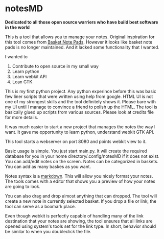 notesMD
=======

**Dedicated to all those open source warriers who have build best software in the world**

This is a tool that allows you to manage your notes. Original inspiration for this tool comes from [Basket Note Pads][1]. However it looks like basket note pads is no longer maintained. And it lacked some functionality that I wanted.

I wanted to 

 1. Contribute to open source in my small way
 2. Learn python
 3. Learn webkit API
 4. Lean GTK

This is my first python project. Any python experince before this was basic few liner scripts that were written using help from google. HTML UI is not one of my strongest skills and the tool definitely shows it. Please bare with my UI until I manage to convince a friend to polish up the HTML. The tool is basically glued up scripts from various sources. Please look at credits file for more details.

It was much easier to start a new project that manages the notes the way I want. It gave me opportunity to learn python, understand webkit GTK API.

This tool starts a webserver on port 8080 and points webkit view to it.

Basic usage is simple. You just start main.py. It will create the required database for you in your home directory/.config/notesMD if it does not exist. You can add/edit notes on the screen.  Notes can be categorized in baskets. You can add as many baskes as you want.

Notes syntax is a [markdown][2]. This will allow you nicely format your notes. The tools comes with a editor that shows you a preview of how your notes are going to look.

You can also drag and drop almost anything that can dropped. The tool will create a new note in currently selected basket. If you drop a file or link, the tool can serve as a boomark place.

Even though webkit is perfectly capable of handling many of the link destination that your notes are showing, the tool ensures that all links are opened using system's tools set for the link type. In short, behavior should be similar to when you doubleclick the file.

  [1]: http://basket.kde.org/
  [2]:https://www.google.com/search?&q=markdown+